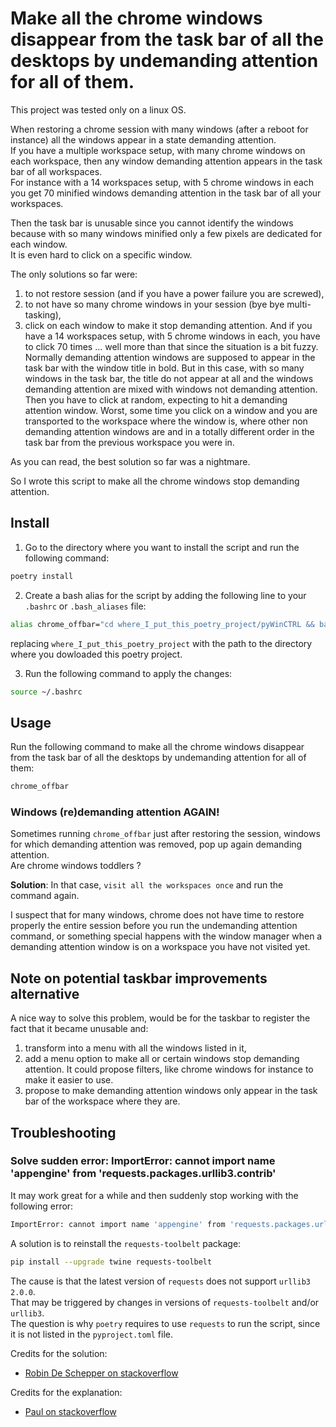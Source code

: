# Make all the chrome windows disappear from the task bar of all the desktops by undemanding attention for all of them.

This project was tested only on a linux OS.

When restoring a chrome session with many windows (after a reboot for instance) all the windows appear in a state demanding attention.
\
If you have a multiple workspace setup, with many chrome windows on each workspace, then any window demanding attention appears in the task bar of all workspaces.
\
For instance with a 14 workspaces setup, with 5 chrome windows in each you get 70 minified windows demanding attention in the task bar of all your workspaces.

Then the task bar is unusable since you cannot identify the windows because with so many windows minified only a few pixels are dedicated for each window.
\
It is even hard to click on a specific window.

The only solutions so far were: 
1. to not restore session (and if you have a power failure you are screwed),
2. to not have so many chrome windows in your session (bye bye multi-tasking),
3. click on each window to make it stop demanding attention. And if you have a 14 workspaces setup, with 5 chrome windows in each, you have to click 70 times ... well more than that since the situation is a bit fuzzy. Normally demanding attention windows are supposed to appear in the task bar with the window title in bold. But in this case, with so many windows in the task bar, the title do not appear at all and the windows demanding attention are mixed with windows not demanding attention. Then you have to click at random, expecting to hit a demanding attention window. Worst, some time you click on a window and you are transported to the workspace where the window is, where other non demanding attention windows are and in a totally different order in the task bar from the previous workspace you were in.

As you can read, the best solution so far was a nightmare. 


So I wrote this script to make all the chrome windows stop demanding attention.



## Install

1. Go to the directory where you want to install the script and run the following command:
```bash
poetry install
```
2. Create a bash alias for the script by adding the following line to your `.bashrc` or `.bash_aliases` file:
```bash
alias chrome_offbar="cd where_I_put_this_poetry_project/pyWinCTRL && bash -c 'python3.10 -m poetry run chrome_offbar' && cd - > /dev/null"
```
replacing `where_I_put_this_poetry_project` with the path to the directory where you dowloaded this poetry project.

3. Run the following command to apply the changes:
```bash
source ~/.bashrc
```

## Usage

Run the following command to make all the chrome windows disappear from the task bar of all the desktops by undemanding attention for all of them:
```bash
chrome_offbar
```
### Windows (re)demanding attention AGAIN!
Sometimes running `chrome_offbar` just after restoring the session, windows for which demanding attention was removed, pop up again demanding attention. 
\
Are chrome windows toddlers ?

__Solution__: 
In that case, `visit all the workspaces once` and run the command again.

I suspect that for many windows, chrome does not have time to restore properly the entire session before you run the undemanding attention command, or something special happens with the window manager when a demanding attention window is on a workspace you have not visited yet.

## Note on potential taskbar improvements alternative
A nice way to solve this problem, would be for the taskbar to register the fact that it became unusable and:
1. transform into a menu with all the windows listed in it,
2. add a menu option to make all or certain windows stop demanding attention. It could propose filters, like chrome windows for instance to make it easier to use.
3. propose to make demanding attention windows only appear in the task bar of the workspace where they are.

## Troubleshooting

### Solve sudden error:  ImportError: cannot import name 'appengine' from 'requests.packages.urllib3.contrib' 

It may work great for a while and then suddenly stop working with the following error:
```bash
ImportError: cannot import name 'appengine' from 'requests.packages.urllib3.contrib'
```

A solution is to reinstall the `requests-toolbelt` package:
```bash
pip install --upgrade twine requests-toolbelt
```

The cause is that the latest version of ``requests`` does not support ``urllib3 2.0.0``.
\
That may be triggered by changes in versions of ``requests-toolbelt`` and/or ``urllib3``.
\
The question is why ``poetry`` requires to use ``requests`` to run the script, since it is not listed in the ``pyproject.toml`` file.

Credits for the solution:
 - [Robin De Schepper on stackoverflow](https://stackoverflow.com/a/76438881/938287)

Credits for the explanation:
 - [Paul on stackoverflow](https://stackoverflow.com/a/76177575/938287)
